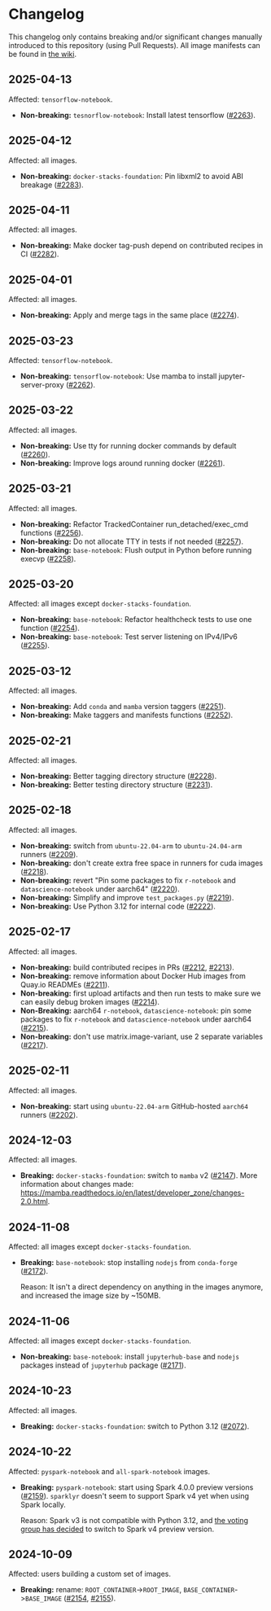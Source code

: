 # Changelog

This changelog only contains breaking and/or significant changes manually introduced to this repository (using Pull Requests).
All image manifests can be found in [the wiki](https://github.com/jupyter/docker-stacks/wiki).

## 2025-04-13

Affected: `tensorflow-notebook`.

- **Non-breaking:** `tesnorflow-notebook`: Install latest tensorflow ([#2263](https://github.com/jupyter/docker-stacks/pull/2263)).

## 2025-04-12

Affected: all images.

- **Non-breaking:** `docker-stacks-foundation`: Pin libxml2 to avoid ABI breakage ([#2283](https://github.com/jupyter/docker-stacks/pull/2283)).

## 2025-04-11

Affected: all images.

- **Non-breaking:** Make docker tag-push depend on contributed recipes in CI ([#2282](https://github.com/jupyter/docker-stacks/pull/2282)).

## 2025-04-01

Affected: all images.

- **Non-breaking:** Apply and merge tags in the same place ([#2274](https://github.com/jupyter/docker-stacks/pull/2274)).

## 2025-03-23

Affected: `tensorflow-notebook`.

- **Non-breaking:** `tensorflow-notebook`: Use mamba to install jupyter-server-proxy ([#2262](https://github.com/jupyter/docker-stacks/pull/2262)).

## 2025-03-22

Affected: all images.

- **Non-breaking:** Use tty for running docker commands by default ([#2260](https://github.com/jupyter/docker-stacks/pull/2260)).
- **Non-breaking:** Improve logs around running docker ([#2261](https://github.com/jupyter/docker-stacks/pull/2261)).

## 2025-03-21

Affected: all images.

- **Non-breaking:** Refactor TrackedContainer run_detached/exec_cmd functions ([#2256](https://github.com/jupyter/docker-stacks/pull/2256)).
- **Non-breaking:** Do not allocate TTY in tests if not needed ([#2257](https://github.com/jupyter/docker-stacks/pull/2257)).
- **Non-breaking:** `base-notebook`: Flush output in Python before running execvp ([#2258](https://github.com/jupyter/docker-stacks/pull/2258)).

## 2025-03-20

Affected: all images except `docker-stacks-foundation`.

- **Non-breaking:** `base-notebook`: Refactor healthcheck tests to use one function ([#2254](https://github.com/jupyter/docker-stacks/pull/2254)).
- **Non-breaking:** `base-notebook`: Test server listening on IPv4/IPv6 ([#2255](https://github.com/jupyter/docker-stacks/pull/2255)).

## 2025-03-12

Affected: all images.

- **Non-breaking:** Add `conda` and `mamba` version taggers ([#2251](https://github.com/jupyter/docker-stacks/pull/2251)).
- **Non-breaking:** Make taggers and manifests functions ([#2252](https://github.com/jupyter/docker-stacks/pull/2252)).

## 2025-02-21

Affected: all images.

- **Non-breaking:** Better tagging directory structure ([#2228](https://github.com/jupyter/docker-stacks/pull/2228)).
- **Non-breaking:** Better testing directory structure ([#2231](https://github.com/jupyter/docker-stacks/pull/2231)).

## 2025-02-18

Affected: all images.

- **Non-breaking:** switch from `ubuntu-22.04-arm` to `ubuntu-24.04-arm` runners ([#2209](https://github.com/jupyter/docker-stacks/pull/2209)).
- **Non-breaking:** don't create extra free space in runners for cuda images ([#2218](https://github.com/jupyter/docker-stacks/pull/2218)).
- **Non-breaking:** revert "Pin some packages to fix `r-notebook` and `datascience-notebook` under aarch64" ([#2220](https://github.com/jupyter/docker-stacks/pull/2220)).
- **Non-breaking:** Simplify and improve `test_packages.py` ([#2219](https://github.com/jupyter/docker-stacks/pull/2219)).
- **Non-breaking:** Use Python 3.12 for internal code ([#2222](https://github.com/jupyter/docker-stacks/pull/2222)).

## 2025-02-17

Affected: all images.

- **Non-breaking:** build contributed recipes in PRs ([#2212](https://github.com/jupyter/docker-stacks/pull/2212), [#2213](https://github.com/jupyter/docker-stacks/pull/2213)).
- **Non-breaking:** remove information about Docker Hub images from Quay.io READMEs ([#2211](https://github.com/jupyter/docker-stacks/pull/2211)).
- **Non-breaking:** first upload artifacts and then run tests to make sure we can easily debug broken images ([#2214](https://github.com/jupyter/docker-stacks/pull/2214)).
- **Non-Breaking:** aarch64 `r-notebook`, `datascience-notebook`: pin some packages to fix `r-notebook` and `datascience-notebook` under aarch64 ([#2215](https://github.com/jupyter/docker-stacks/pull/2215)).
- **Non-breaking:** don't use matrix.image-variant, use 2 separate variables ([#2217](https://github.com/jupyter/docker-stacks/pull/2217)).

## 2025-02-11

Affected: all images.

- **Non-breaking:** start using `ubuntu-22.04-arm` GitHub-hosted `aarch64` runners ([#2202](https://github.com/jupyter/docker-stacks/pull/2202)).

## 2024-12-03

Affected: all images.

- **Breaking:** `docker-stacks-foundation`: switch to `mamba` v2 ([#2147](https://github.com/jupyter/docker-stacks/pull/2147)).
  More information about changes made: <https://mamba.readthedocs.io/en/latest/developer_zone/changes-2.0.html>.

## 2024-11-08

Affected: all images except `docker-stacks-foundation`.

- **Breaking:** `base-notebook`: stop installing `nodejs` from `conda-forge` ([#2172](https://github.com/jupyter/docker-stacks/pull/2172)).

  Reason: It isn't a direct dependency on anything in the images anymore, and increased the image size by ~150MB.

## 2024-11-06

Affected: all images except `docker-stacks-foundation`.

- **Non-breaking:** `base-notebook`: install `jupyterhub-base` and `nodejs` packages instead of `jupyterhub` package ([#2171](https://github.com/jupyter/docker-stacks/pull/2171)).

## 2024-10-23

Affected: all images.

- **Breaking:** `docker-stacks-foundation`: switch to Python 3.12 ([#2072](https://github.com/jupyter/docker-stacks/pull/2072)).

## 2024-10-22

Affected: `pyspark-notebook` and `all-spark-notebook` images.

- **Breaking:** `pyspark-notebook`: start using Spark 4.0.0 preview versions ([#2159](https://github.com/jupyter/docker-stacks/pull/2159)).
  `sparklyr` doesn't seem to support Spark v4 yet when using Spark locally.

  Reason: Spark v3 is not compatible with Python 3.12, and [the voting group has decided](https://github.com/jupyter/docker-stacks/pull/2072#issuecomment-2414123851) to switch to Spark v4 preview version.

## 2024-10-09

Affected: users building a custom set of images.

- **Breaking:** rename: `ROOT_CONTAINER`->`ROOT_IMAGE`, `BASE_CONTAINER`->`BASE_IMAGE` ([#2154](https://github.com/jupyter/docker-stacks/issues/2154), [#2155](https://github.com/jupyter/docker-stacks/pull/2155)).
